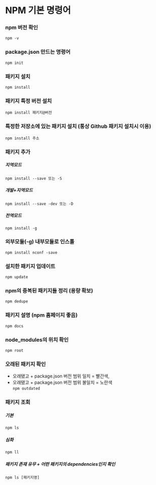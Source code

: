 # NPM 기본 명령어

### npm 버전 확인
```npm -v```

### package.json 만드는 명령어
```npm init```

### 패키지 설치
```npm install```

### 패키지 특정 버전 설치
```npm install 패키지@버전```

### 특정한 저장소에 있는 패키지 설치 (통상 Github 패키지 설치시 이용)
```npm install 주소```

### 패키지 추가
##### 지역모드
```npm install --save 또는 -S```
##### 개발+지역모드
```npm install --save -dev 또는 -D```
##### 전역모드
```npm install -g```

### 외부모듈(-g) 내부모듈로 인스톨
```npm install nconf -save```

### 설치한 패키지 업데이트
```npm update```

### npm의 중복된 패키지들 정리 (용량 확보)
```npm dedupe```

### 패키지 설명 (npm 홈페이지 좋음)
```npm docs```

### node_modules의 위치 확인
```npm root```

### 오래된 패키지 확인
- 오래됐고 + package.json 버전 범위 일치 = 빨간색,
- 오래됐고 + package.json 버전 범위 불일치 = 노란색</br>
```npm outdated```

### 패키지 조회
##### 기본
```npm ls```
##### 심화
```npm ll```
##### 패키지 존재 유무 + 어떤 패키지의 dependencies인지 확인
```npm ls [패키지명]```

